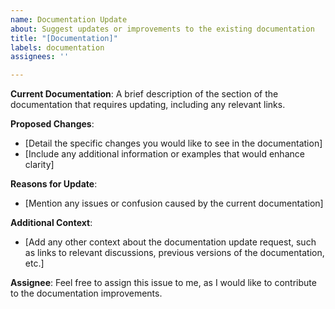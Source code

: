 ```yaml
---
name: Documentation Update
about: Suggest updates or improvements to the existing documentation
title: "[Documentation]"
labels: documentation
assignees: ''

---
```


**Current Documentation**:
A brief description of the section of the documentation that requires updating, including any relevant links.

**Proposed Changes**:
- [Detail the specific changes you would like to see in the documentation]
- [Include any additional information or examples that would enhance clarity]

**Reasons for Update**:
- [Mention any issues or confusion caused by the current documentation]

**Additional Context**:
- [Add any other context about the documentation update request, such as links to relevant discussions, previous versions of the documentation, etc.]

**Assignee**:
Feel free to assign this issue to me, as I would like to contribute to the documentation improvements.